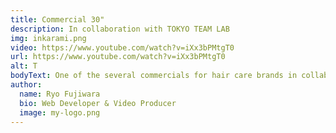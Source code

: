 ```yaml
---
title: Commercial 30"
description: In collaboration with TOKYO TEAM LAB
img: inkarami.png
video: https://www.youtube.com/watch?v=iXx3bPMtgT0
url: https://www.youtube.com/watch?v=iXx3bPMtgT0
alt: T
bodyText: One of the several commercials for hair care brands in collaboration with Team Lab and also with female actors, singers, idols popular in Japan. Like most of the videos created as a video producer in my job at INTENSE Co. Ltd, I'm more of a supervising role, in addition to being a producer and creating the storyboard with the production team.   
author:
  name: Ryo Fujiwara
  bio: Web Developer & Video Producer
  image: my-logo.png
---
```

